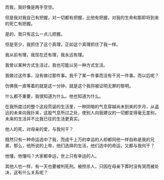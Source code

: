 而我，我好像是两手空空。

但是我对我自己有把握，对一切都有把握，比他有把握，对我的生命和那即将到来的死亡有把握。

是的，我只有这么一点儿把握。

但是至少，我抓住了这个真理，正如这个真理抓住了我一样。

我从前有理，我现在还有理，我永远有理。

我曾以某种方式生活过，我也可能以另一种方式生活。

我做过这件事，没有做过那件事。我干了某一件事而没有干另一件事。而以后呢？

仿佛我一直等着的就是这一分钟，就是这个我将被证明无罪的黎明。

什么都不重要，我很知道为什么。他也知道为什么。

在我所度过的整个这段荒诞的生活里，一种阴暗的气息穿越尚未到来的岁月，从遥远的未来向我扑来，这股气息所过之处，使别人向我建议的一切都变得毫无差别，未来的生活并不比我已往的生活更真实。

他人的死，对母亲的爱，与我何干？

既然只有一种命运选中了我，而成千上万的幸运的人却都同他一样自称是我的兄弟，那么，他所说的上帝，他们选择的生活，他们选中的命运，又都与我何干？

他懂，他懂吗？大家都幸运，世上只有幸运的人。

其他人也一样，有一天也要被判死刑。被控杀人，只因在母亲下葬时没有哭而被处决，这有什么关系呢？
